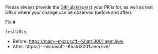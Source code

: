 Please always provide the [GitHub issue(s)](../issues) your PR is for, as well as test URLs where your change can be observed (before and after):

Fix #<gh-issue-id>

Test URLs:
- Before: https://main--microsoft--Khatri3001.aem.live/
- After: https://<branch>--microsoft--Khatri3001.aem.live/
